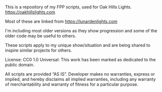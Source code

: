 This is a repository of my FPP scripts, used for Oak Hills Lights.
https://oakhillslights.com

Most of these are linked from https://lunardenlights.com

I'm including most older versions as they show progression and some of the older code may be useful to others.

These scripts apply to my unique show/situation and are being shared to inspire similar projects for others.

License: CC0 1.0 Universal: This work has been marked as dedicated to the public domain.

All scripts are provided ​“AS IS”. Developer makes no warranties, express or implied, and hereby disclaims all implied warranties, including any warranty of merchantability and warranty of fitness for a particular purpose.
